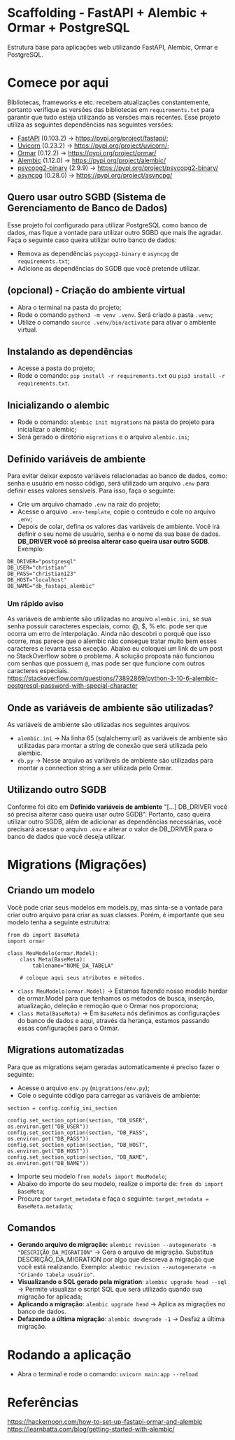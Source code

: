 # Scaffolding - FastAPI + Alembic + Ormar + PostgreSQL

Estrutura base para aplicações web utilizando FastAPI, Alembic, Ormar e PostgreSQL.

# Comece por aqui

Bibliotecas, frameworks e etc. recebem atualizações constantemente, portanto verifique as versões das bibliotecas em `requirements.txt` para garantir que tudo esteja utilizando as versões mais recentes.
Esse projeto utiliza as seguintes dependências nas seguintes versões:
- [FastAPI](https://fastapi.tiangolo.com/) (0.103.2) -> https://pypi.org/project/fastapi/;
- [Uvicorn](https://www.uvicorn.org/) (0.23.2) -> https://pypi.org/project/uvicorn/;
- [Ormar](https://pypi.org/project/ormar/) (0.12.2) -> https://pypi.org/project/ormar/
- [Alembic](https://alembic.sqlalchemy.org/en/latest/) (1.12.0) -> https://pypi.org/project/alembic/
- [psycopg2-binary](https://www.psycopg.org/docs/install.html) (2.9.9) -> https://pypi.org/project/psycopg2-binary/
- [asyncpg](https://github.com/MagicStack/asyncpg) (0.28.0) -> https://pypi.org/project/asyncpg/

## Quero usar outro SGBD (Sistema de Gerenciamento de Banco de Dados)

Esse projeto foi configurado para utilizar PostgreSQL como banco de dados, mas fique a vontade para utilizar outro SGBD que mais lhe agradar. Faça o seguinte caso queira utilizar outro banco de dados:
- Remova as dependências `psycopg2-binary` e `asyncpg` de `requirements.txt`;
- Adicione as dependências do SGDB que você pretende utilizar.

## (opcional) - Criação do ambiente virtual

- Abra o terminal na pasta do projeto;
- Rode o comando `python3 -m venv .venv`. Será criado a pasta `.venv`;
- Utilize o comando `source .venv/bin/activate` para ativar o ambiente virtual.

## Instalando as dependências
- Acesse a pasta do projeto;
- Rode o comando: `pip install -r requirements.txt` ou `pip3 install -r requirements.txt`.

## Inicializando o alembic
- Rode o comando: `alembic init migrations` na pasta do projeto para inicializar o alembic;
- Será gerado o diretório `migrations` e o arquivo `alembic.ini`;

## Definido variáveis de ambiente
Para evitar deixar exposto variáveis relacionadas ao banco de dados, como: senha e usuário em nosso código, será utilizado um arquivo `.env` para definir esses valores sensíveis. Para isso, faça o seguinte:
- Crie um arquivo chamado `.env` na raiz do projeto;
- Acesse o arquivo `.env-template`, copie o conteúdo e cole no arquivo `.env`;
- Depois de colar, defina os valores das variáveis de ambiente. Você irá definir o seu nome de usuário, senha e o nome da sua base de dados. **DB_DRIVER você só precisa alterar caso queira usar outro SGDB**. Exemplo:
```
DB_DRIVER="postgresql"
DB_USER="christian"
DB_PASS="christian123"
DB_HOST="localhost"
DB_NAME="db_fastapi_alembic"
```
### Um rápido aviso
As variáveis de ambiente são utilizadas no arquivo `alembic.ini`, se sua senha possuir caracteres especiais, como: @, $, % etc. pode ser que ocorra um erro de interpolação. Ainda não descobri o porquê que isso ocorre, mas parece que o alembic não consegue tratar muito bem esses caracteres e levanta essa exceção. Abaixo eu coloquei um link de um post no StackOverflow sobre o problema. A solução proposta não funcionou com senhas que possuem `@`, mas pode ser que funcione com outros caracteres especiais.
https://stackoverflow.com/questions/73892869/python-3-10-6-alembic-postgresql-password-with-special-character

## Onde as variáveis de ambiente são utilizadas?
As variáveis de ambiente são utilizadas nos seguintes arquivos:
- `alembic.ini` -> Na linha 65 (sqlalchemy.url) as variáveis de ambiente são utilizadas para montar a string de conexão que será utilizada pelo alembic.
- `db.py` -> Nesse arquivo as variáveis de ambiente são utilizadas para montar a connection string a ser utilizada pelo Ormar.

## Utilizando outro SGDB
Conforme foi dito em **Definido variáveis de ambiente** "[...] DB_DRIVER você só precisa alterar caso queira usar outro SGDB". Portanto, caso queira utilizar outro SGDB, além de adicionar as dependências necessárias, você precisará acessar o arquivo `.env` e alterar o valor de DB_DRIVER para o banco de dados que você deseja utilizar.

# Migrations (Migrações)

## Criando um modelo
Você pode criar seus modelos em models.py, mas sinta-se a vontade para criar outro arquivo para criar as suas classes. Porém, é importante que seu modelo tenha a seguinte estrututra:
```
from db import BaseMeta 
import ormar

class MeuModelo(ormar.Model):
    class Meta(BaseMeta):
        tablename="NOME_DA_TABELA"

    # coloque aqui seus atributos e métodos.
```
- `class MeuModelo(ormar.Model)` -> Estamos fazendo nosso modelo herdar de ormar.Model para que tenhamos os métodos de busca, inserção, atualização, deleção e remoção que o Ormar nos proporciona;
- `class Meta(BaseMeta)` -> Em `BaseMeta` nós definimos as configurações do banco de dados e aqui, através da herança, estamos passando essas configurações para o Ormar.

## Migrations automatizadas
Para que as migrations sejam geradas automaticamente é preciso fazer o seguinte:
- Acesse o arquivo `env.py` (`migrations/env.py`);
- Cole o seguinte código para carregar as variáveis de ambiente:
```
section = config.config_ini_section

config.set_section_option(section, "DB_USER", os.environ.get("DB_USER"))
config.set_section_option(section, "DB_PASS", os.environ.get("DB_PASS"))
config.set_section_option(section, "DB_HOST", os.environ.get("DB_HOST"))
config.set_section_option(section, "DB_NAME", os.environ.get("DB_NAME"))
```
- Importe seu modelo `from models import MeuModelo`;
- Abaixo do importe do seu modelo, realize o importe de: `from db import BaseMeta`;
- Procure por `target_metadata` e faça o seguinte: `target_metadata = BaseMeta.metadata`;

## Comandos

- **Gerando arquivo de migração:** `alembic revision --autogenerate -m "DESCRIÇÃO_DA_MIGRATION"` -> Gera o arquivo de migração. Substitua DESCRIÇÃO_DA_MIGRATION por algo que descreva a migração que você está realizando. Exemplo: `alembic revision --autogenerate -m "Criando tabela usuário"`.
- **Visualizando o SQL gerado pela migration**: `alembic upgrade head --sql` -> Permite visualizar o script SQL que será utilizado quando sua migração for aplicada;
- **Aplicando a migração**: `alembic upgrade head` -> Aplica as migrações no banco de dados.
- **Defazendo a última migração**: `alembic downgrade -1` -> Desfaz a última migração.

# Rodando a aplicação
- Abra o terminal e rode o comando: `uvicorn main:app --reload`

# Referências

https://hackernoon.com/how-to-set-up-fastapi-ormar-and-alembic
https://learnbatta.com/blog/getting-started-with-alembic/


